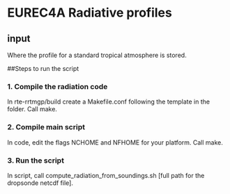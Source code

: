 # EUREC4A Radiative profiles


## input

Where the profile for a standard tropical atmosphere is stored.

##Steps to run the script


### 1. Compile the radiation code 

In rte-rrtmgp/build create a Makefile.conf following the template in the folder.
Call make.

### 2. Compile main script

In code, edit the flags NCHOME and NFHOME for your platform.
Call make.

### 3. Run the script

In script, call compute_radiation_from_soundings.sh [full path for the dropsonde netcdf file].


